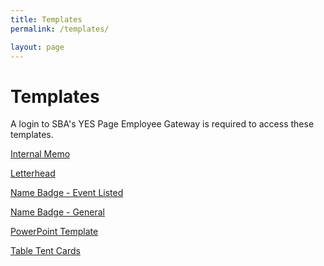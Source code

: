 ```yaml
---
title: Templates
permalink: /templates/

layout: page
---
```


# Templates

A login to SBA's YES Page Employee Gateway is required to access these templates.

<a name="internal-memo"></a>
[Internal Memo](https://sba123.sharepoint.com/offices/OMCS/Documents/Template/SBA-Memo-Template.docx)

<a name="letterhead"></a>
[Letterhead](https://sba123.sharepoint.com/offices/OMCS/Documents/Template/SBA-Letterhead-Template.docx)

<a name="name-badge-event"></a>
[Name Badge - Event Listed](https://sba123.sharepoint.com/offices/OMCS/Documents/Template/SBA-NameBadges2.pdf)

<a name="name-badge-general"></a>
[Name Badge - General](https://sba123.sharepoint.com/offices/OMCS/Documents/Template/SBA-NameBadges1.pdf)

<a name="powerpoint"></a>
[PowerPoint Template](https://sba123.sharepoint.com/offices/OMCS/Documents/Template/SBAPPTTemplate4-3%20NEWLOGO.pptx)

<a name="table-tent-cards"></a>
[Table Tent Cards](https://sba123.sharepoint.com/offices/OMCS/Documents/Template/SBA-Table-Tent-v2.pdf)
